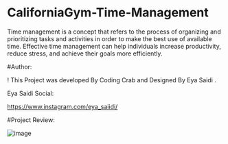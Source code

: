 # CaliforniaGym-Time-Management
Time management is a concept that refers to the process of organizing and prioritizing tasks and activities in order to make the best use of available time. Effective time management can help individuals increase productivity, reduce stress, and achieve their goals more efficiently.

#Author:

! This Project was developed By Coding Crab and Designed By Eya Saidi .

Eya Saidi Social:

https://www.instagram.com/eya_saiidi/

#Project Review:

![image](https://user-images.githubusercontent.com/121975087/222173228-34075998-b820-4a8c-bbaa-fd8daf1d7f89.png)

